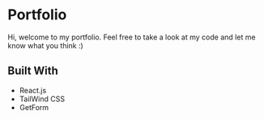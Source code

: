 # Portfolio

Hi, welcome to my portfolio. Feel free to take a look at my code and let me know what you think :)

## Built With

- React.js
- TailWind CSS
- GetForm
